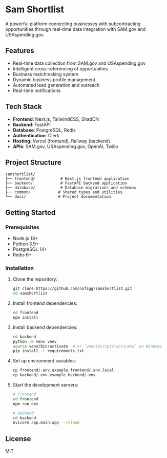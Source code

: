# Sam Shortlist

A powerful platform connecting businesses with subcontracting opportunities through real-time data integration with SAM.gov and USAspending.gov.

## Features

- Real-time data collection from SAM.gov and USAspending.gov
- Intelligent cross-referencing of opportunities
- Business matchmaking system
- Dynamic business profile management
- Automated lead generation and outreach
- Real-time notifications

## Tech Stack

- **Frontend**: Next.js, TailwindCSS, ShadCN
- **Backend**: FastAPI
- **Database**: PostgreSQL, Redis
- **Authentication**: Clerk
- **Hosting**: Vercel (frontend), Railway (backend)
- **APIs**: SAM.gov, USAspending.gov, OpenAI, Twilio

## Project Structure

```
samshortlist/
├── frontend/           # Next.js frontend application
├── backend/            # FastAPI backend application
├── database/           # Database migrations and schemas
├── common/            # Shared types and utilities
└── docs/              # Project documentation
```

## Getting Started

### Prerequisites

- Node.js 18+
- Python 3.9+
- PostgreSQL 14+
- Redis 6+

### Installation

1. Clone the repository:
   ```bash
   git clone https://github.com/nofigg/samshortlist.git
   cd samshortlist
   ```

2. Install frontend dependencies:
   ```bash
   cd frontend
   npm install
   ```

3. Install backend dependencies:
   ```bash
   cd backend
   python -m venv venv
   source venv/bin/activate  # or `venv\Scripts\activate` on Windows
   pip install -r requirements.txt
   ```

4. Set up environment variables:
   ```bash
   cp frontend/.env.example frontend/.env.local
   cp backend/.env.example backend/.env
   ```

5. Start the development servers:
   ```bash
   # Frontend
   cd frontend
   npm run dev

   # Backend
   cd backend
   uvicorn app.main:app --reload
   ```

## License

MIT
